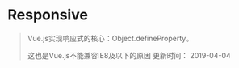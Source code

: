 # Responsive
> Vue.js实现响应式的核心：Object.defineProperty。
>
> 这也是Vue.js不能兼容IE8及以下的原因 
> 更新时间： 2019-04-04
